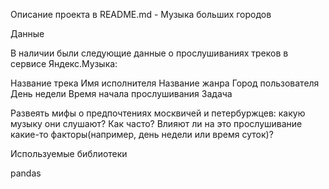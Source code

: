 Описание проекта в README.md - Музыка больших городов

Данные

В наличии были следующие данные о прослушиваниях треков в сервисе Яндекс.Музыка:

Название трека
Имя исполнителя
Название жанра
Город пользователя
День недели
Время начала прослушивания
Задача

Развеять мифы о предпочтениях москвичей и петербуржцев: какую музыку они слушают? Как часто? Влияют ли на это прослушивание какие-то факторы(например, день недели или время суток)?

Используемые библиотеки

pandas
